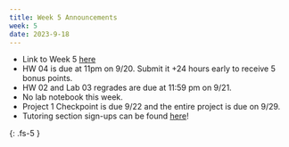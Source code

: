```yaml
---
title: Week 5 Announcements
week: 5
date: 2023-9-18
---
```


* Link to Week 5 [here](https://www.data8.org/fa23/#week-5)
* HW 04 is due at 11pm on 9/20. Submit it +24 hours early to receive 5 bonus points.
* HW 02 and Lab 03 regrades are due at 11:59 pm on 9/21.
* No lab notebook this week.
* Project 1 Checkpoint is due 9/22 and the entire project is due on 9/29.
* Tutoring section sign-ups can be found [here](https://tutoring.data8.org/)!

{: .fs-5 }
